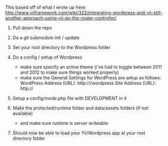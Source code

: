This based off of what I wrote up here:
http://www.yiiframework.com/wiki/322/integrating-wordpress-and-yii-still-another-approach-using-yii-as-the-router-controller/

1. Pull down the repo
2. Do a git submodule init / update
3. Set your root directory to the Wordpress folder
4. Do a config / setup of Wordpress
	- make sure specify an active theme (i've had to toggle between 2011 and 2012 to make sure things worked properly)
	- make sure the General Settings for WordPress are setup as follows:
		WordPress Address (URL): http://<domain info>/wordpress
		Site Address (URL): http://<domain info>

5. Setup a config/mode.php file with DEVELOPMENT in it
6. Make the protected/runtime folder and data/assets folders (if not available)
	- and make sure runtime is server writeable

7. Should now be able to load your Yii/Wordpress app at your root directory folder